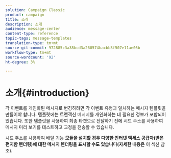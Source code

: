 ```yaml
---
solution: Campaign Classic
product: campaign
title: 소개
description: 소개
audience: message-center
content-type: reference
topic-tags: message-templates
translation-type: tm+mt
source-git-commit: 972885c3a38bcd3a260574bacbb3f507e11ae05b
workflow-type: tm+mt
source-wordcount: '92'
ht-degree: 3%

---
```



# 소개{#introduction}

각 이벤트를 개인화된 메시지로 변경하려면 각 이벤트 유형과 일치하는 메시지 템플릿을 만들어야 합니다. 템플릿에는 트랜잭션 메시지를 개인화하는 데 필요한 정보가 포함되어 있습니다. 또한 템플릿을 사용하여 최종 타겟으로 전달하기 전에 시드 주소를 사용하여 메시지 미리 보기를 테스트하고 교정을 전송할 수 있습니다.

시드 주소를 사용하여 배달 기능 **모듈을 설치할 경우 다양한 인터넷 액세스 공급자(받은 편지함 렌더링)에 대한 메시지 렌더링을 표시할 수도 있습니다(자세한 내용은** 이 섹션 [](../../delivery/using/about-deliverability.md)참조).

